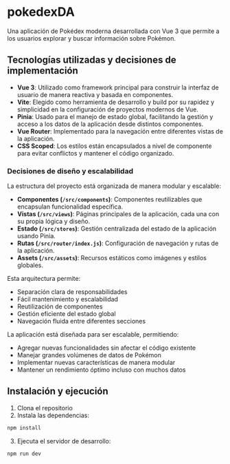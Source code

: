 # pokedexDA

Una aplicación de Pokédex moderna desarrollada con Vue 3 que permite a los usuarios explorar y buscar información sobre Pokémon.

## Tecnologías utilizadas y decisiones de implementación

- **Vue 3**: Utilizado como framework principal para construir la interfaz de usuario de manera reactiva y basada en componentes.
- **Vite**: Elegido como herramienta de desarrollo y build por su rapidez y simplicidad en la configuración de proyectos modernos de Vue.
- **Pinia**: Usado para el manejo de estado global, facilitando la gestión y acceso a los datos de la aplicación desde distintos componentes.
- **Vue Router**: Implementado para la navegación entre diferentes vistas de la aplicación.
- **CSS Scoped**: Los estilos están encapsulados a nivel de componente para evitar conflictos y mantener el código organizado.

### Decisiones de diseño y escalabilidad

La estructura del proyecto está organizada de manera modular y escalable:

- **Componentes (`/src/components`)**: Componentes reutilizables que encapsulan funcionalidad específica.
- **Vistas (`/src/views`)**: Páginas principales de la aplicación, cada una con su propia lógica y diseño.
- **Estado (`/src/stores`)**: Gestión centralizada del estado de la aplicación usando Pinia.
- **Rutas (`/src/router/index.js`)**: Configuración de navegación y rutas de la aplicación.
- **Assets (`/src/assets`)**: Recursos estáticos como imágenes y estilos globales.

Esta arquitectura permite:
- Separación clara de responsabilidades
- Fácil mantenimiento y escalabilidad
- Reutilización de componentes
- Gestión eficiente del estado global
- Navegación fluida entre diferentes secciones

La aplicación está diseñada para ser escalable, permitiendo:
- Agregar nuevas funcionalidades sin afectar el código existente
- Manejar grandes volúmenes de datos de Pokémon
- Implementar nuevas características de manera modular
- Mantener un rendimiento óptimo incluso con muchos datos

## Instalación y ejecución

1. Clona el repositorio
2. Instala las dependencias:
```bash
npm install
```
3. Ejecuta el servidor de desarrollo:
```bash
npm run dev
```


